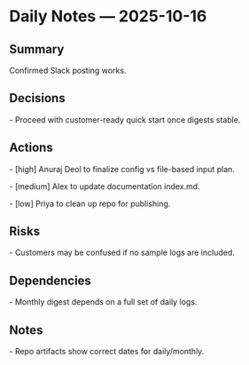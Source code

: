 ﻿# Daily Notes — 2025-10-16



## Summary

Confirmed Slack posting works.



## Decisions

\- Proceed with customer-ready quick start once digests stable.



## Actions

\- [high] Anuraj Deol to finalize config vs file-based input plan.

\- [medium] Alex to update documentation index.md.

\- [low] Priya to clean up repo for publishing.



## Risks

\- Customers may be confused if no sample logs are included.



## Dependencies

\- Monthly digest depends on a full set of daily logs.



## Notes

\- Repo artifacts show correct dates for daily/monthly.




